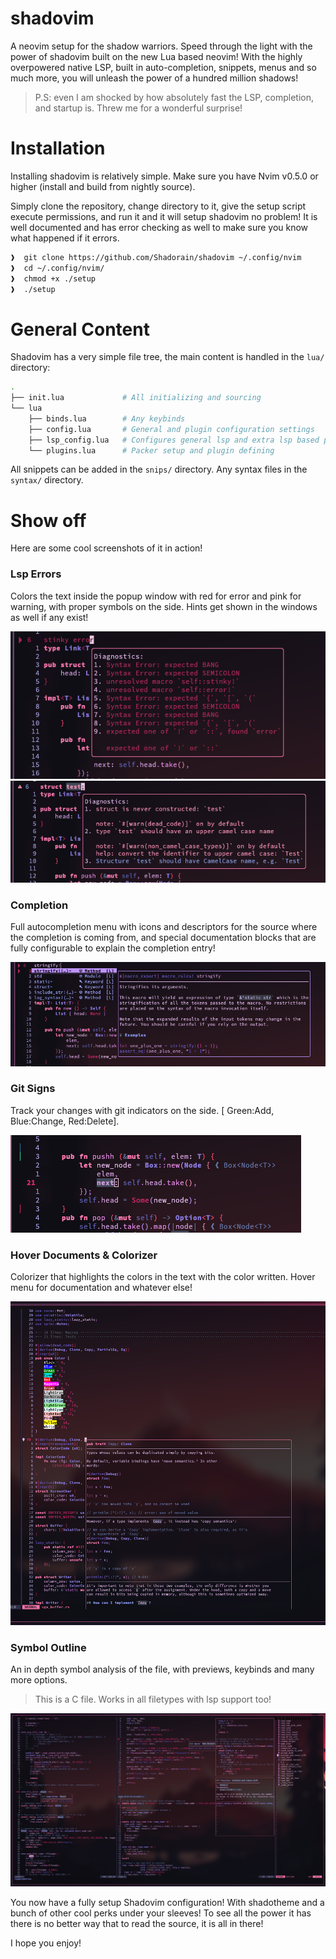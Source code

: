 shadovim
==========

A neovim setup for the shadow warriors. Speed through the light with the
power of shadovim built on the new Lua based neovim! With the highly
overpowered native LSP, built in auto-completion, snippets, menus and so
much more, you will unleash the power of a hundred million shadows!

> P.S: even I am shocked by how absolutely fast the LSP, completion,
>  and startup is. Threw me for a wonderful surprise!

Installation
==============

Installing shadovim is relatively simple. Make sure you have Nvim v0.5.0
or higher (install and build from nightly source).

Simply clone the repository, change directory to it, give the setup script
execute permissions, and run it and it will setup shadovim no problem!
It is well documented and has error checking as well to make sure you know
what happened if it errors.

```bash
❱  git clone https://github.com/Shadorain/shadovim ~/.config/nvim
❱  cd ~/.config/nvim/
❱  chmod +x ./setup
❱  ./setup
```

General Content
=================

Shadovim has a very simple file tree, the main content is handled in the
`lua/` directory:

```bash
.
├── init.lua             # All initializing and sourcing
└── lua
    ├── binds.lua        # Any keybinds
    ├── config.lua       # General and plugin configuration settings
    ├── lsp_config.lua   # Configures general lsp and extra lsp based plugins
    └── plugins.lua      # Packer setup and plugin defining
```

All snippets can be added in the `snips/` directory. Any syntax files in
the `syntax/` directory.

Show off
=============

Here are some cool screenshots of it in action!

### Lsp Errors

Colors the text inside the popup window with red for error and pink for warning,
with proper symbols on the side. Hints get shown in the windows as well if any
exist!

![lsp_errors](.scrots/lsp_errors.png)
![lsp_warnings](.scrots/lsp_warnings.png)

### Completion

Full autocompletion menu with icons and descriptors for the source where the
completion is coming from, and special documentation blocks that are fully
configurable to explain the completion entry!

![completion](.scrots/completion.png)

### Git Signs

Track your changes with git indicators on the side. [ Green:Add, Blue:Change,
Red:Delete].

![gitsigns](.scrots/gitsigns.png)

### Hover Documents & Colorizer

Colorizer that highlights the colors in the text with the color written.
Hover menu for documentation and whatever else!

![hover_colorizer](.scrots/colorizer_hover.png)

### Symbol Outline

An in depth symbol analysis of the file, with previews, keybinds and many
more options.

> This is a C file. Works in all filetypes with lsp support too!

![symbol_outline_c](.scrots/symbols_c.png)

You now have a fully setup Shadovim configuration! With shadotheme and
a bunch of other cool perks under your sleeves! To see all the power it has
there is no better way that to read the source, it is all in there!

I hope you enjoy!

